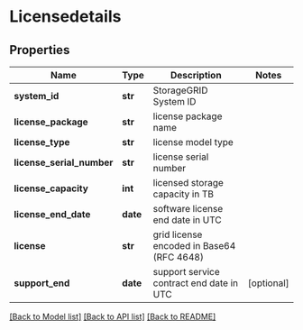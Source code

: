 # Licensedetails

## Properties
Name | Type | Description | Notes
------------ | ------------- | ------------- | -------------
**system_id** | **str** | StorageGRID System ID | 
**license_package** | **str** | license package name | 
**license_type** | **str** | license model type | 
**license_serial_number** | **str** | license serial number | 
**license_capacity** | **int** | licensed storage capacity in TB | 
**license_end_date** | **date** | software license end date in UTC | 
**license** | **str** | grid license encoded in Base64 (RFC 4648) | 
**support_end** | **date** | support service contract end date in UTC | [optional] 

[[Back to Model list]](../README.md#documentation-for-models) [[Back to API list]](../README.md#documentation-for-api-endpoints) [[Back to README]](../README.md)

